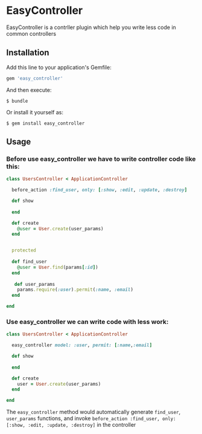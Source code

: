 # EasyController

EasyController is a contrller plugin which help you write less code in common controllers


## Installation

Add this line to your application's Gemfile:

```ruby
gem 'easy_controller'
```

And then execute:

    $ bundle

Or install it yourself as:

    $ gem install easy_controller

## Usage

### Before use easy_controller we have to write controller code like this:

```ruby
class UsersController < ApplicationController

  before_action :find_user, only: [:show, :edit, :update, :destroy]

  def show
  
  end

  def create
    @user = User.create(user_params)
  end


  protected
  
  def find_user
    @user = User.find(params[:id])
  end
  
   def user_params
    params.require(:user).permit(:name, :email)
  end

end

```

### Use easy_controller we can write code with less work:

```ruby
class UsersController < ApplicationController

  easy_controller model: :user, permit: [:name,:email]

  def show
  
  end

  def create
    user = User.create(user_params)
  end

end
```

The `easy_controller` method would automatically generate `find_user`, `user_params` functions, and invoke  `before_action :find_user, only: [:show, :edit, :update, :destroy]` in the controller
